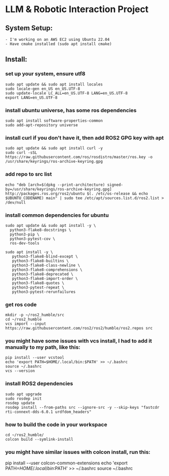 # LLM & Robotic Interaction Project

## System Setup:
	- I'm working on an AWS EC2 using Ubuntu 22.04
	- Have cmake installed (sudo apt install cmake)

## Install:

### set up your system, ensure utf8
	sudo apt update && sudo apt install locales
	sudo locale-gen en_US en_US.UTF-8
	sudo update-locale LC_ALL=en_US.UTF-8 LANG=en_US.UTF-8
	export LANG=en_US.UTF-8

### install ubuntu universe, has some ros dependencies
	sudo apt install software-properties-common
	sudo add-apt-repository universe

### install curl if you don't have it, then add ROS2 GPG key with apt 
	sudo apt update && sudo apt install curl -y
	sudo curl -sSL https://raw.githubusercontent.com/ros/rosdistro/master/ros.key -o /usr/share/keyrings/ros-archive-keyring.gpg

### add repo to src list
	echo "deb [arch=$(dpkg --print-architecture) signed-by=/usr/share/keyrings/ros-archive-keyring.gpg] http://packages.ros.org/ros2/ubuntu $(. /etc/os-release && echo $UBUNTU_CODENAME) main" | sudo tee /etc/apt/sources.list.d/ros2.list > /dev/null

### install common dependencies for ubuntu
	sudo apt update && sudo apt install -y \
	  python3-flake8-docstrings \
	  python3-pip \
	  python3-pytest-cov \
	  ros-dev-tools

	sudo apt install -y \
	   python3-flake8-blind-except \
	   python3-flake8-builtins \
	   python3-flake8-class-newline \
	   python3-flake8-comprehensions \
	   python3-flake8-deprecated \
	   python3-flake8-import-order \
	   python3-flake8-quotes \
	   python3-pytest-repeat \
	   python3-pytest-rerunfailures

### get ros code
	mkdir -p ~/ros2_humble/src
	cd ~/ros2_humble
	vcs import --input https://raw.githubusercontent.com/ros2/ros2/humble/ros2.repos src

### you might have some issues with vcs install, I had to add it manually to my path, like this: 
	pip install --user vcstool
	echo 'export PATH=$HOME/.local/bin:$PATH' >> ~/.bashrc
	source ~/.bashrc
	vcs --version

### install ROS2 dependencies 
	sudo apt upgrade
	sudo rosdep init
	rosdep update
	rosdep install --from-paths src --ignore-src -y --skip-keys "fastcdr rti-connext-dds-6.0.1 urdfdom_headers"

### how to build the code in your workspace
	cd ~/ros2_humble/
	colcon build --symlink-install

### you might have similar issues with colcon install, run this:
pip install --user colcon-common-extensions
echo 'export PATH=$HOME/.local/bin:$PATH' >> ~/.bashrc
source ~/.bashrc

